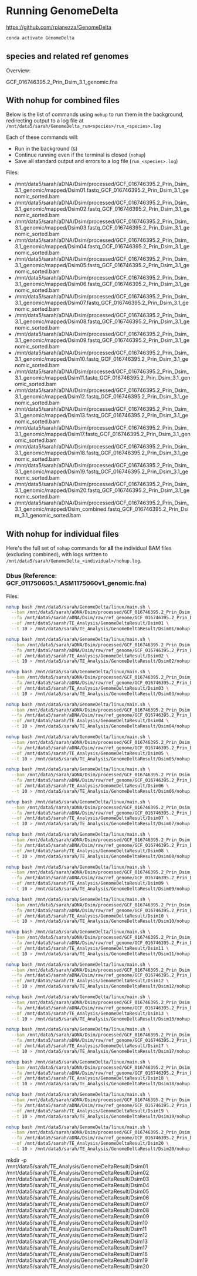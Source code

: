 # Running GenomeDelta

https://github.com/rpianezza/GenomeDelta

```bash
conda activate GenomeDelta
```

## species and related ref genomes

Overview:

GCF_016746395.2_Prin_Dsim_3.1_genomic.fna

## With nohup for combined files

Below is the list of commands using `nohup` to run them in the background, redirecting output to a log file at `/mnt/data5/sarah/GenomeDelta_run<species>/run_<species>.log`

Each of these commands will:

* Run in the background (`&`)
* Continue running even if the terminal is closed (`nohup`)
* Save all standard output and errors to a log file (`run_<species>.log`)

Files:

- /mnt/data5/sarah/aDNA/Dsim/processed/GCF_016746395.2_Prin_Dsim_3.1_genomic/mapped/Dsim01.fastq_GCF_016746395.2_Prin_Dsim_3.1_genomic_sorted.bam
- /mnt/data5/sarah/aDNA/Dsim/processed/GCF_016746395.2_Prin_Dsim_3.1_genomic/mapped/Dsim02.fastq_GCF_016746395.2_Prin_Dsim_3.1_genomic_sorted.bam
- /mnt/data5/sarah/aDNA/Dsim/processed/GCF_016746395.2_Prin_Dsim_3.1_genomic/mapped/Dsim03.fastq_GCF_016746395.2_Prin_Dsim_3.1_genomic_sorted.bam
- /mnt/data5/sarah/aDNA/Dsim/processed/GCF_016746395.2_Prin_Dsim_3.1_genomic/mapped/Dsim04.fastq_GCF_016746395.2_Prin_Dsim_3.1_genomic_sorted.bam
- /mnt/data5/sarah/aDNA/Dsim/processed/GCF_016746395.2_Prin_Dsim_3.1_genomic/mapped/Dsim05.fastq_GCF_016746395.2_Prin_Dsim_3.1_genomic_sorted.bam
- /mnt/data5/sarah/aDNA/Dsim/processed/GCF_016746395.2_Prin_Dsim_3.1_genomic/mapped/Dsim06.fastq_GCF_016746395.2_Prin_Dsim_3.1_genomic_sorted.bam
- /mnt/data5/sarah/aDNA/Dsim/processed/GCF_016746395.2_Prin_Dsim_3.1_genomic/mapped/Dsim07.fastq_GCF_016746395.2_Prin_Dsim_3.1_genomic_sorted.bam
- /mnt/data5/sarah/aDNA/Dsim/processed/GCF_016746395.2_Prin_Dsim_3.1_genomic/mapped/Dsim08.fastq_GCF_016746395.2_Prin_Dsim_3.1_genomic_sorted.bam
- /mnt/data5/sarah/aDNA/Dsim/processed/GCF_016746395.2_Prin_Dsim_3.1_genomic/mapped/Dsim09.fastq_GCF_016746395.2_Prin_Dsim_3.1_genomic_sorted.bam
- /mnt/data5/sarah/aDNA/Dsim/processed/GCF_016746395.2_Prin_Dsim_3.1_genomic/mapped/Dsim10.fastq_GCF_016746395.2_Prin_Dsim_3.1_genomic_sorted.bam
- /mnt/data5/sarah/aDNA/Dsim/processed/GCF_016746395.2_Prin_Dsim_3.1_genomic/mapped/Dsim11.fastq_GCF_016746395.2_Prin_Dsim_3.1_genomic_sorted.bam
- /mnt/data5/sarah/aDNA/Dsim/processed/GCF_016746395.2_Prin_Dsim_3.1_genomic/mapped/Dsim12.fastq_GCF_016746395.2_Prin_Dsim_3.1_genomic_sorted.bam
- /mnt/data5/sarah/aDNA/Dsim/processed/GCF_016746395.2_Prin_Dsim_3.1_genomic/mapped/Dsim13.fastq_GCF_016746395.2_Prin_Dsim_3.1_genomic_sorted.bam
- /mnt/data5/sarah/aDNA/Dsim/processed/GCF_016746395.2_Prin_Dsim_3.1_genomic/mapped/Dsim17.fastq_GCF_016746395.2_Prin_Dsim_3.1_genomic_sorted.bam
- /mnt/data5/sarah/aDNA/Dsim/processed/GCF_016746395.2_Prin_Dsim_3.1_genomic/mapped/Dsim18.fastq_GCF_016746395.2_Prin_Dsim_3.1_genomic_sorted.bam
- /mnt/data5/sarah/aDNA/Dsim/processed/GCF_016746395.2_Prin_Dsim_3.1_genomic/mapped/Dsim19.fastq_GCF_016746395.2_Prin_Dsim_3.1_genomic_sorted.bam
- /mnt/data5/sarah/aDNA/Dsim/processed/GCF_016746395.2_Prin_Dsim_3.1_genomic/mapped/Dsim20.fastq_GCF_016746395.2_Prin_Dsim_3.1_genomic_sorted.bam
- /mnt/data5/sarah/aDNA/Dsim/processed/GCF_016746395.2_Prin_Dsim_3.1_genomic/mapped/Dsim_combined.fastq_GCF_016746395.2_Prin_Dsim_3.1_genomic_sorted.bam

## With nohup for individual files

Here's the full set of `nohup` commands for **all** the individual BAM files (excluding combined), with logs written to `/mnt/data5/sarah/GenomeDelta_<individual>/nohup.log`.

### Dbus (Reference: GCF\_011750605.1\_ASM1175060v1\_genomic.fna)

Files:

```bash
nohup bash /mnt/data5/sarah/GenomeDelta/linux/main.sh \
  --bam /mnt/data5/sarah/aDNA/Dsim/processed/GCF_016746395.2_Prin_Dsim_3.1_genomic/mapped/Dsim01.fastq_GCF_016746395.2_Prin_Dsim_3.1_genomic_sorted.bam \
  --fa /mnt/data5/sarah/aDNA/Dsim/raw/ref_genome/GCF_016746395.2_Prin_Dsim_3.1_genomic.fna \
  --of /mnt/data5/sarah/TE_Analysis/GenomeDeltaResult/Dsim01 \
  --t 10 > /mnt/data5/sarah/TE_Analysis/GenomeDeltaResult/Dsim01/nohup.log 2>&1 &

nohup bash /mnt/data5/sarah/GenomeDelta/linux/main.sh \
  --bam /mnt/data5/sarah/aDNA/Dsim/processed/GCF_016746395.2_Prin_Dsim_3.1_genomic/mapped/Dsim02.fastq_GCF_016746395.2_Prin_Dsim_3.1_genomic_sorted.bam \
  --fa /mnt/data5/sarah/aDNA/Dsim/raw/ref_genome/GCF_016746395.2_Prin_Dsim_3.1_genomic.fna \
  --of /mnt/data5/sarah/TE_Analysis/GenomeDeltaResult/Dsim02 \
  --t 10 > /mnt/data5/sarah/TE_Analysis/GenomeDeltaResult/Dsim02/nohup.log 2>&1 &

nohup bash /mnt/data5/sarah/GenomeDelta/linux/main.sh \
  --bam /mnt/data5/sarah/aDNA/Dsim/processed/GCF_016746395.2_Prin_Dsim_3.1_genomic/mapped/Dsim03.fastq_GCF_016746395.2_Prin_Dsim_3.1_genomic_sorted.bam \
  --fa /mnt/data5/sarah/aDNA/Dsim/raw/ref_genome/GCF_016746395.2_Prin_Dsim_3.1_genomic.fna \
  --of /mnt/data5/sarah/TE_Analysis/GenomeDeltaResult/Dsim03 \
  --t 10 > /mnt/data5/sarah/TE_Analysis/GenomeDeltaResult/Dsim03/nohup.log 2>&1 &

nohup bash /mnt/data5/sarah/GenomeDelta/linux/main.sh \
  --bam /mnt/data5/sarah/aDNA/Dsim/processed/GCF_016746395.2_Prin_Dsim_3.1_genomic/mapped/Dsim04.fastq_GCF_016746395.2_Prin_Dsim_3.1_genomic_sorted.bam \
  --fa /mnt/data5/sarah/aDNA/Dsim/raw/ref_genome/GCF_016746395.2_Prin_Dsim_3.1_genomic.fna \
  --of /mnt/data5/sarah/TE_Analysis/GenomeDeltaResult/Dsim04 \
  --t 10 > /mnt/data5/sarah/TE_Analysis/GenomeDeltaResult/Dsim04/nohup.log 2>&1 &

nohup bash /mnt/data5/sarah/GenomeDelta/linux/main.sh \
  --bam /mnt/data5/sarah/aDNA/Dsim/processed/GCF_016746395.2_Prin_Dsim_3.1_genomic/mapped/Dsim05.fastq_GCF_016746395.2_Prin_Dsim_3.1_genomic_sorted.bam \
  --fa /mnt/data5/sarah/aDNA/Dsim/raw/ref_genome/GCF_016746395.2_Prin_Dsim_3.1_genomic.fna \
  --of /mnt/data5/sarah/TE_Analysis/GenomeDeltaResult/Dsim05 \
  --t 10 > /mnt/data5/sarah/TE_Analysis/GenomeDeltaResult/Dsim05/nohup.log 2>&1 &

nohup bash /mnt/data5/sarah/GenomeDelta/linux/main.sh \
  --bam /mnt/data5/sarah/aDNA/Dsim/processed/GCF_016746395.2_Prin_Dsim_3.1_genomic/mapped/Dsim06.fastq_GCF_016746395.2_Prin_Dsim_3.1_genomic_sorted.bam \
  --fa /mnt/data5/sarah/aDNA/Dsim/raw/ref_genome/GCF_016746395.2_Prin_Dsim_3.1_genomic.fna \
  --of /mnt/data5/sarah/TE_Analysis/GenomeDeltaResult/Dsim06 \
  --t 10 > /mnt/data5/sarah/TE_Analysis/GenomeDeltaResult/Dsim06/nohup.log 2>&1 &

nohup bash /mnt/data5/sarah/GenomeDelta/linux/main.sh \
  --bam /mnt/data5/sarah/aDNA/Dsim/processed/GCF_016746395.2_Prin_Dsim_3.1_genomic/mapped/Dsim07.fastq_GCF_016746395.2_Prin_Dsim_3.1_genomic_sorted.bam \
  --fa /mnt/data5/sarah/aDNA/Dsim/raw/ref_genome/GCF_016746395.2_Prin_Dsim_3.1_genomic.fna \
  --of /mnt/data5/sarah/TE_Analysis/GenomeDeltaResult/Dsim07 \
  --t 10 > /mnt/data5/sarah/TE_Analysis/GenomeDeltaResult/Dsim07/nohup.log 2>&1 &

nohup bash /mnt/data5/sarah/GenomeDelta/linux/main.sh \
  --bam /mnt/data5/sarah/aDNA/Dsim/processed/GCF_016746395.2_Prin_Dsim_3.1_genomic/mapped/Dsim08.fastq_GCF_016746395.2_Prin_Dsim_3.1_genomic_sorted.bam \
  --fa /mnt/data5/sarah/aDNA/Dsim/raw/ref_genome/GCF_016746395.2_Prin_Dsim_3.1_genomic.fna \
  --of /mnt/data5/sarah/TE_Analysis/GenomeDeltaResult/Dsim08 \
  --t 10 > /mnt/data5/sarah/TE_Analysis/GenomeDeltaResult/Dsim08/nohup.log 2>&1 &

nohup bash /mnt/data5/sarah/GenomeDelta/linux/main.sh \
  --bam /mnt/data5/sarah/aDNA/Dsim/processed/GCF_016746395.2_Prin_Dsim_3.1_genomic/mapped/Dsim09.fastq_GCF_016746395.2_Prin_Dsim_3.1_genomic_sorted.bam \
  --fa /mnt/data5/sarah/aDNA/Dsim/raw/ref_genome/GCF_016746395.2_Prin_Dsim_3.1_genomic.fna \
  --of /mnt/data5/sarah/TE_Analysis/GenomeDeltaResult/Dsim09 \
  --t 10 > /mnt/data5/sarah/TE_Analysis/GenomeDeltaResult/Dsim09/nohup.log 2>&1 &

nohup bash /mnt/data5/sarah/GenomeDelta/linux/main.sh \
  --bam /mnt/data5/sarah/aDNA/Dsim/processed/GCF_016746395.2_Prin_Dsim_3.1_genomic/mapped/Dsim10.fastq_GCF_016746395.2_Prin_Dsim_3.1_genomic_sorted.bam \
  --fa /mnt/data5/sarah/aDNA/Dsim/raw/ref_genome/GCF_016746395.2_Prin_Dsim_3.1_genomic.fna \
  --of /mnt/data5/sarah/TE_Analysis/GenomeDeltaResult/Dsim10 \
  --t 10 > /mnt/data5/sarah/TE_Analysis/GenomeDeltaResult/Dsim10/nohup.log 2>&1 &

nohup bash /mnt/data5/sarah/GenomeDelta/linux/main.sh \
  --bam /mnt/data5/sarah/aDNA/Dsim/processed/GCF_016746395.2_Prin_Dsim_3.1_genomic/mapped/Dsim11.fastq_GCF_016746395.2_Prin_Dsim_3.1_genomic_sorted.bam \
  --fa /mnt/data5/sarah/aDNA/Dsim/raw/ref_genome/GCF_016746395.2_Prin_Dsim_3.1_genomic.fna \
  --of /mnt/data5/sarah/TE_Analysis/GenomeDeltaResult/Dsim11 \
  --t 10 > /mnt/data5/sarah/TE_Analysis/GenomeDeltaResult/Dsim11/nohup.log 2>&1 &

nohup bash /mnt/data5/sarah/GenomeDelta/linux/main.sh \
  --bam /mnt/data5/sarah/aDNA/Dsim/processed/GCF_016746395.2_Prin_Dsim_3.1_genomic/mapped/Dsim12.fastq_GCF_016746395.2_Prin_Dsim_3.1_genomic_sorted.bam \
  --fa /mnt/data5/sarah/aDNA/Dsim/raw/ref_genome/GCF_016746395.2_Prin_Dsim_3.1_genomic.fna \
  --of /mnt/data5/sarah/TE_Analysis/GenomeDeltaResult/Dsim12 \
  --t 10 > /mnt/data5/sarah/TE_Analysis/GenomeDeltaResult/Dsim12/nohup.log 2>&1 &

nohup bash /mnt/data5/sarah/GenomeDelta/linux/main.sh \
  --bam /mnt/data5/sarah/aDNA/Dsim/processed/GCF_016746395.2_Prin_Dsim_3.1_genomic/mapped/Dsim13.fastq_GCF_016746395.2_Prin_Dsim_3.1_genomic_sorted.bam \
  --fa /mnt/data5/sarah/aDNA/Dsim/raw/ref_genome/GCF_016746395.2_Prin_Dsim_3.1_genomic.fna \
  --of /mnt/data5/sarah/TE_Analysis/GenomeDeltaResult/Dsim13 \
  --t 10 > /mnt/data5/sarah/TE_Analysis/GenomeDeltaResult/Dsim13/nohup.log 2>&1 &

nohup bash /mnt/data5/sarah/GenomeDelta/linux/main.sh \
  --bam /mnt/data5/sarah/aDNA/Dsim/processed/GCF_016746395.2_Prin_Dsim_3.1_genomic/mapped/Dsim17.fastq_GCF_016746395.2_Prin_Dsim_3.1_genomic_sorted.bam \
  --fa /mnt/data5/sarah/aDNA/Dsim/raw/ref_genome/GCF_016746395.2_Prin_Dsim_3.1_genomic.fna \
  --of /mnt/data5/sarah/TE_Analysis/GenomeDeltaResult/Dsim17 \
  --t 10 > /mnt/data5/sarah/TE_Analysis/GenomeDeltaResult/Dsim17/nohup.log 2>&1 &

nohup bash /mnt/data5/sarah/GenomeDelta/linux/main.sh \
  --bam /mnt/data5/sarah/aDNA/Dsim/processed/GCF_016746395.2_Prin_Dsim_3.1_genomic/mapped/Dsim18.fastq_GCF_016746395.2_Prin_Dsim_3.1_genomic_sorted.bam \
  --fa /mnt/data5/sarah/aDNA/Dsim/raw/ref_genome/GCF_016746395.2_Prin_Dsim_3.1_genomic.fna \
  --of /mnt/data5/sarah/TE_Analysis/GenomeDeltaResult/Dsim18 \
  --t 10 > /mnt/data5/sarah/TE_Analysis/GenomeDeltaResult/Dsim18/nohup.log 2>&1 &

nohup bash /mnt/data5/sarah/GenomeDelta/linux/main.sh \
  --bam /mnt/data5/sarah/aDNA/Dsim/processed/GCF_016746395.2_Prin_Dsim_3.1_genomic/mapped/Dsim19.fastq_GCF_016746395.2_Prin_Dsim_3.1_genomic_sorted.bam \
  --fa /mnt/data5/sarah/aDNA/Dsim/raw/ref_genome/GCF_016746395.2_Prin_Dsim_3.1_genomic.fna \
  --of /mnt/data5/sarah/TE_Analysis/GenomeDeltaResult/Dsim19 \
  --t 10 > /mnt/data5/sarah/TE_Analysis/GenomeDeltaResult/Dsim19/nohup.log 2>&1 &

nohup bash /mnt/data5/sarah/GenomeDelta/linux/main.sh \
  --bam /mnt/data5/sarah/aDNA/Dsim/processed/GCF_016746395.2_Prin_Dsim_3.1_genomic/mapped/Dsim20.fastq_GCF_016746395.2_Prin_Dsim_3.1_genomic_sorted.bam \
  --fa /mnt/data5/sarah/aDNA/Dsim/raw/ref_genome/GCF_016746395.2_Prin_Dsim_3.1_genomic.fna \
  --of /mnt/data5/sarah/TE_Analysis/GenomeDeltaResult/Dsim20 \
  --t 10 > /mnt/data5/sarah/TE_Analysis/GenomeDeltaResult/Dsim20/nohup.log 2>&1 &
```

mkdir -p \
/mnt/data5/sarah/TE_Analysis/GenomeDeltaResult/Dsim01 \
/mnt/data5/sarah/TE_Analysis/GenomeDeltaResult/Dsim02 \
/mnt/data5/sarah/TE_Analysis/GenomeDeltaResult/Dsim03 \
/mnt/data5/sarah/TE_Analysis/GenomeDeltaResult/Dsim04 \
/mnt/data5/sarah/TE_Analysis/GenomeDeltaResult/Dsim05 \
/mnt/data5/sarah/TE_Analysis/GenomeDeltaResult/Dsim06 \
/mnt/data5/sarah/TE_Analysis/GenomeDeltaResult/Dsim07 \
/mnt/data5/sarah/TE_Analysis/GenomeDeltaResult/Dsim08 \
/mnt/data5/sarah/TE_Analysis/GenomeDeltaResult/Dsim09 \
/mnt/data5/sarah/TE_Analysis/GenomeDeltaResult/Dsim10 \
/mnt/data5/sarah/TE_Analysis/GenomeDeltaResult/Dsim11 \
/mnt/data5/sarah/TE_Analysis/GenomeDeltaResult/Dsim12 \
/mnt/data5/sarah/TE_Analysis/GenomeDeltaResult/Dsim13 \
/mnt/data5/sarah/TE_Analysis/GenomeDeltaResult/Dsim17 \
/mnt/data5/sarah/TE_Analysis/GenomeDeltaResult/Dsim18 \
/mnt/data5/sarah/TE_Analysis/GenomeDeltaResult/Dsim19 \
/mnt/data5/sarah/TE_Analysis/GenomeDeltaResult/Dsim20 
